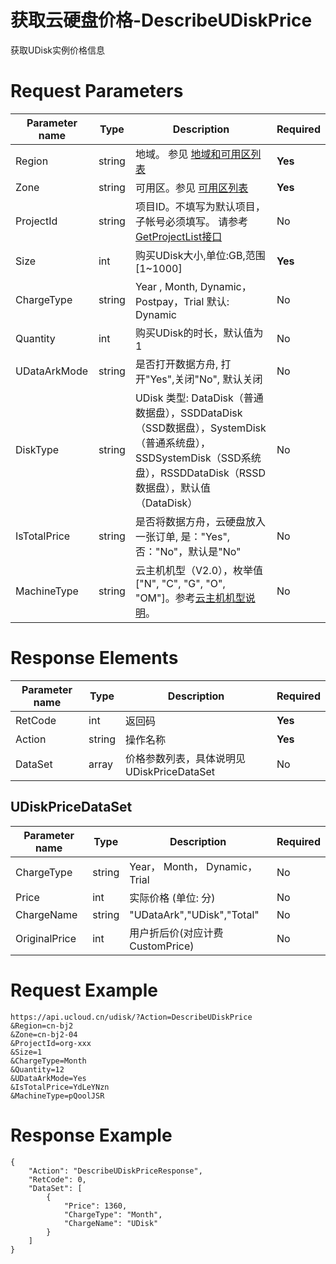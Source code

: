 # 获取云硬盘价格-DescribeUDiskPrice

获取UDisk实例价格信息

# Request Parameters
|Parameter name|Type|Description|Required|
|---|---|---|---|
|Region|string|地域。 参见 [地域和可用区列表](api/summary/regionlist)|**Yes**|
|Zone|string|可用区。参见 [可用区列表](api/summary/regionlist)|**Yes**|
|ProjectId|string|项目ID。不填写为默认项目，子帐号必须填写。 请参考[GetProjectList接口](api/summary/get_project_list)|No|
|Size|int|购买UDisk大小,单位:GB,范围[1~1000]|**Yes**|
|ChargeType|string|Year , Month, Dynamic，Postpay，Trial 默认: Dynamic|No|
|Quantity|int|购买UDisk的时长，默认值为1|No|
|UDataArkMode|string|是否打开数据方舟, 打开"Yes",关闭"No", 默认关闭|No|
|DiskType|string|UDisk 类型: DataDisk（普通数据盘），SSDDataDisk（SSD数据盘），SystemDisk（普通系统盘），SSDSystemDisk（SSD系统盘），RSSDDataDisk（RSSD数据盘），默认值（DataDisk）|No|
|IsTotalPrice|string|是否将数据方舟，云硬盘放入一张订单, 是："Yes",否："No"，默认是"No"|No|
|MachineType|string|云主机机型（V2.0），枚举值["N", "C", "G", "O", "OM"]。参考[云主机机型说明](api/uhost-api/uhost_type)。|No|

# Response Elements
|Parameter name|Type|Description|Required|
|---|---|---|---|
|RetCode|int|返回码|**Yes**|
|Action|string|操作名称|**Yes**|
|DataSet|array|价格参数列表，具体说明见 UDiskPriceDataSet|No|

## UDiskPriceDataSet
|Parameter name|Type|Description|Required|
|---|---|---|---|
|ChargeType|string|Year， Month， Dynamic，Trial|No|
|Price|int|实际价格 (单位: 分)|No|
|ChargeName|string|"UDataArk","UDisk","Total"|No|
|OriginalPrice|int|用户折后价(对应计费CustomPrice)|No|

# Request Example
```
https://api.ucloud.cn/udisk/?Action=DescribeUDiskPrice
&Region=cn-bj2
&Zone=cn-bj2-04
&ProjectId=org-xxx
&Size=1   
&ChargeType=Month   
&Quantity=12
&UDataArkMode=Yes
&IsTotalPrice=YdLeYNzn
&MachineType=pQoolJSR
```

# Response Example
```
{
    "Action": "DescribeUDiskPriceResponse", 
    "RetCode": 0, 
    "DataSet": [
        {
            "Price": 1360, 
            "ChargeType": "Month", 
            "ChargeName": "UDisk"
        }
    ]
}
```

